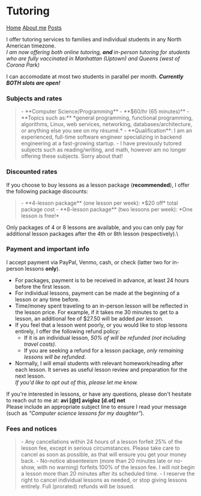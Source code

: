 <head>
	<title>Tutoring</title>
	<meta http-equiv="Content-Type" content="text/html; charset=UTF-8"/>
	<meta name="viewport" content="width=device-width, initial-scale=1"/>
	<link href="https://fonts.googleapis.com/css?family=IBM+Plex+Mono|Open+Sans" rel="stylesheet"/>
	<link href="../stylesheet.css" type="text/css" rel="stylesheet"/>
	<link rel="shortcut icon" type="image/png" href="/images/favicon.png"/>
</head>

# Tutoring
[Home](../)
[About me](../info/about)
[Posts](../posts/)

I offer tutoring services to families and individual students in any North American timezone.\
*I am now offering both online tutoring, **and** in-person tutoring for students who are fully vaccinated in Manhattan (Uptown) and Queens (west of Corona Park)*

I can accomodate at most two students in parallel per month. **_Currently BOTH slots are open!_**

### Subjects and rates
<blockquote>
- **Computer Science/Programming** - **$60/hr (65 minutes)**
  - **Topics such as:** *general programming, functional programming, algorithms, Linux, web services, networking, databases/architecture, or anything else you see on my résumé.*
  - **Qualification**: I am an experienced, full-time software engineer specializing in backend engineering at a fast-growing startup.
- I have previously tutored subjects such as reading/writing, and math, however am no longer offering these subjects. Sorry about that!
</blockquote>

### Discounted rates
If you choose to buy lessons as a lesson package (**recommended**), I offer the following package discounts:

<blockquote>
- **4-lesson package** (one lesson per week): *$20 off* total package cost
- **8-lesson package** (two lessons per week): *One lesson is free!*
</blockquote>

Only packages of 4 or 8 lessons are available, and you can only pay for additional lesson packages after the 4th or 8th lesson (respectively).\

### Payment and important info
I accept payment via PayPal, Venmo, cash, or check (latter two for in-person lessons **only**).

- For packages, payment is to be received in advance, at least 24 hours before the first lesson.
- For individual lessons, payment can be made at the beginning of a lesson or any time before.
- Time/money spent traveling to an in-person lesson will be reflected in the lesson price. For example, if it takes me 30 minutes to get to a lesson, an additional fee of $27.50 will be added *per lesson.*
- If you feel that a lesson went poorly, or you would like to stop lessons entirely, I offer the following refund policy:
  - If it is an individual lesson, *50% of will be refunded (not including travel costs)*.
  - If you are seeking a refund for a lesson package, *only remaining lessons will be refunded*.
- Normally, I will email students with relevant homework/reading after each lesson. It serves as useful lesson review and preparation for the next lesson.\
*If you'd like to opt out of this, please let me know.*

If you're interested in lessons, or have any questions, please don't hesitate to reach out to me at: **avi [@t] avigloz [d.ot] net**\
Please include an appropriate subject line to ensure I read your message (such as *"Computer science lessons for my daughter"*).

### Fees and notices
<blockquote>
- Any cancellations within 24 hours of a lesson forfeit 25% of the lesson fee, except in serious circumstances. Please take care to cancel as soon as possible, as that will ensure you get your money back.
- No-notice absenteeism (more than 20 minutes late or no-show, with no warning) forfeits 100% of the lesson fee. I will not begin a lesson more than 20 minutes after its scheduled time.
- I reserve the right to cancel individual lessons as needed, or stop giving lessons entirely. Full (prorated) refunds will be issued.
</blockquote>
